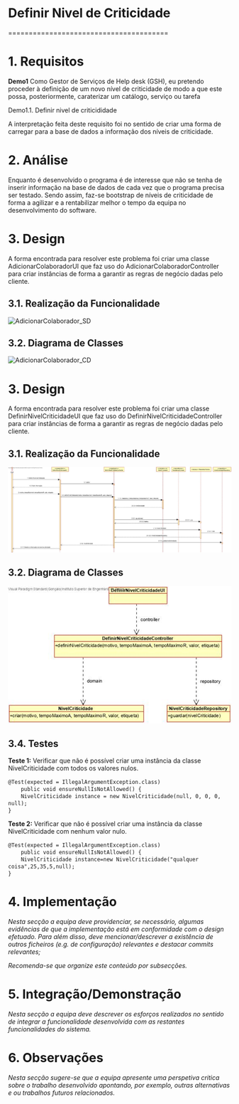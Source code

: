# Definir Nivel de Criticidade
=======================================


# 1. Requisitos

**Demo1**
Como Gestor de Serviços de Help desk (GSH), eu pretendo proceder à definição de um novo nível de criticidade de modo a que este possa, posteriormente, caraterizar um catálogo, serviço ou tarefa

Demo1.1. Definir nivel de criticididade

A interpretação feita deste requisito foi no sentido de criar uma forma de carregar para a base de dados a informação dos níveis de criticidade. 

# 2. Análise

Enquanto é desenvolvido o programa é de interesse que não se tenha de inserir informação na base de dados de cada vez que o programa precisa ser testado. Sendo assim, faz-se bootstrap de níveis de criticidade de forma a agilizar e a rentabilizar melhor o tempo da equipa no desenvolvimento do software.

# 3. Design

A forma encontrada para resolver este problema foi criar uma classe AdicionarColaboradorUI que faz uso do AdicionarColaboradorController para criar instâncias de forma a garantir as regras de negócio dadas pelo cliente.

## 3.1. Realização da Funcionalidade

![AdicionarColaborador_SD](AdicionarColaborador_SD.jpg)

## 3.2. Diagrama de Classes

![AdicionarColaborador_CD](AdicionarColaborador_CD.jpg)

# 3. Design

A forma encontrada para resolver este problema foi criar uma classe DefinirNivelCriticidadeUI que faz uso do DefinirNivelCriticidadeController para criar instâncias de forma a garantir as regras de negócio dadas pelo cliente.

## 3.1. Realização da Funcionalidade

![DefinirNivelCriticidade_SD](DefinirNivelCriticidade_SD.jpg)

## 3.2. Diagrama de Classes

![DefinirNivelCriticidade_CD](DefinirNivelCriticidade_CD.jpg)

## 3.4. Testes 

**Teste 1:** Verificar que não é possível criar uma instância da classe NivelCriticidade com todos os valores nulos.

	@Test(expected = IllegalArgumentException.class)
		public void ensureNullIsNotAllowed() {
		NivelCriticidade instance = new NivelCriticidade(null, 0, 0, 0, null);
	}

**Teste 2:** Verificar que não é possível criar uma instância da classe NivelCriticidade com nenhum valor nulo.

	@Test(expected = IllegalArgumentException.class)
		public void ensureNullIsNotAllowed() {
		NivelCriticidade instance=new NivelCriticidade("qualquer coisa",25,35,5,null);
	}

# 4. Implementação

*Nesta secção a equipa deve providenciar, se necessário, algumas evidências de que a implementação está em conformidade com o design efetuado. Para além disso, deve mencionar/descrever a existência de outros ficheiros (e.g. de configuração) relevantes e destacar commits relevantes;*

*Recomenda-se que organize este conteúdo por subsecções.*

# 5. Integração/Demonstração

*Nesta secção a equipa deve descrever os esforços realizados no sentido de integrar a funcionalidade desenvolvida com as restantes funcionalidades do sistema.*

# 6. Observações

*Nesta secção sugere-se que a equipa apresente uma perspetiva critica sobre o trabalho desenvolvido apontando, por exemplo, outras alternativas e ou trabalhos futuros relacionados.*



